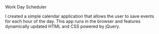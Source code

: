 Work Day Scheduler

I created a simple calendar application that allows the user to save events for each hour of the day. This app runs in the browser and features dynamically updated HTML and CSS powered by jQuery.
